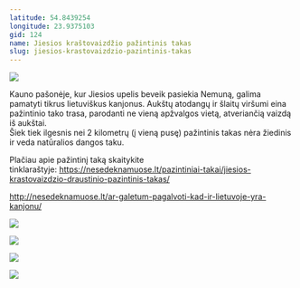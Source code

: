 ```yaml
---
latitude: 54.8439254
longitude: 23.9375103
gid: 124
name: Jiesios kraštovaizdžio pažintinis takas
slug: jiesios-krastovaizdzio-pazintinis-takas
---
```

![](https://doc-0k-ag-mymaps.googleusercontent.com/untrusted/hostedimage/ihucu48q9m5s1hftel5u85tfdc/236b1on3qmjdb065dh77j88gus/1641717000000/-WPmm_dsOCr8C_2Ftfdhs7CzXYdOD0wc/*/6AIsG_vYuw8WEuKEejFFfk36FXMePkD8qQEZbzumk_gcZREP6zaGYSt1DylHaP8At1MaiOR7has4SrRvZIAHj8BQYkiqxmkfNgXjr7a9BsvI0PA41ESAfoacXBBRvuBROndGq04ck6MqoFo2MA4cLHqzIqGdkgSrmEHzfn69v5chYEAKPhvw59fVm0TFkBu_rdg?session=0&fife)  
  
Kauno pašonėje, kur Jiesios upelis beveik pasiekia Nemuną, galima pamatyti tikrus lietuviškus kanjonus. Aukštų atodangų ir šlaitų viršumi eina pažintinio tako trasa, parodanti ne vieną apžvalgos vietą, atveriančią vaizdą iš aukštai.  
Šiek tiek ilgesnis nei 2 kilometrų (į vieną pusę) pažintinis takas nėra žiedinis ir veda natūralios dangos taku.  
  
Plačiau apie pažintinį taką skaitykite tinklaraštyje: https://nesedeknamuose.lt/pazintiniai-takai/jiesios-krastovaizdzio-draustinio-pazintinis-takas/  
  
http://nesedeknamuose.lt/ar-galetum-pagalvoti-kad-ir-lietuvoje-yra-kanjonu/  
  
![](https://doc-0s-ag-mymaps.googleusercontent.com/untrusted/hostedimage/ihucu48q9m5s1hftel5u85tfdc/4b99nodgd0612eaf2g53m88g7s/1641717000000/-WPmm_dsOCr8C_2Ftfdhs7CzXYdOD0wc/*/6AIsG_vaUExPoSiSQNMzFzzsUN0SlIonYZ532lcXsWyjt12CkSgYrxRHDSoHuufb3ZWQoaAjgQnt-jMrP8-KqqNp24uN4bTsk7mkJdHUg8ow1Hu8kgQMg1maIpmQ56mr6XVE3acWAahFevwu29GtJ_elzAcgSgP-idERZop7AwPqs3OHHuuUv_LBMUA8HzhRLKA?session=0&fife)  
  
![](https://doc-0k-ag-mymaps.googleusercontent.com/untrusted/hostedimage/ihucu48q9m5s1hftel5u85tfdc/q94dbi7ettntpflt6e3kf0oeg8/1641717000000/-WPmm_dsOCr8C_2Ftfdhs7CzXYdOD0wc/*/6AIsG_van7zw_cpYES4WKPLsBf6lOSalcGwQN5fy_luZUNSB6DfTe4nNXwWrF9bHtHTsE2TB6MBAzI8kAXJqdN8vrQLm6W7-gPW2p4PrJ8gn6g537qYaxyyqEI6ssJ0LbNBv6qcVtYsiMjYn0uDP97mTZA3d_ZmUFszJac973TYJtGbj4K5oaNi3Ttnylt965rA?session=0&fife)  
  
![](https://doc-10-ag-mymaps.googleusercontent.com/untrusted/hostedimage/ihucu48q9m5s1hftel5u85tfdc/1vi86fqthu4m584d2374pnoqig/1641717000000/-WPmm_dsOCr8C_2Ftfdhs7CzXYdOD0wc/*/6AIsG_vZKH3TGfxNKwievjDbP1ElPhfXwN7SiKaUSpCUvy3wnhLJKlCtTKhSWOAWuYOBaGWwhPaKHHZfGTl31iLGlgfTwCFGWlZIhiqZJwq_BmppeLYkbSZIm89Sbssfu01q_DzfEPjsBAcNwCxRYEe5QcsZMYRCFPALvW1iFzMNl7Gj5E-H4B3FhxJ3YrjUkKA?session=0&fife)  
  
![](https://doc-14-ag-mymaps.googleusercontent.com/untrusted/hostedimage/ihucu48q9m5s1hftel5u85tfdc/5dppftmkh4jeih8c7u4t5m29pk/1641717000000/-WPmm_dsOCr8C_2Ftfdhs7CzXYdOD0wc/*/6AIsG_vaRoAE8Z5USc0s6NLXT1e500Fkunba5Y2l1Qx3Od9KykaCP0-_iCRS3Onot15jWPtGavRA0g39Iz3FzXukkbQpNuTk4TBsrVzmUGCluVpF1oDOkKRkbJawBu4CQYCZXrWDPHcodN4Hy1ZVH1tr4NgE1GGcWopLvfTNVs5GX4K4ixjW5gIeqZi4HbqafpQ?session=0&fife)
